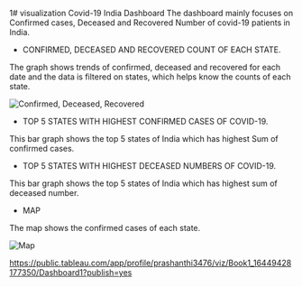 1# visualization
Covid-19 India Dashboard 
The dashboard mainly focuses on Confirmed cases, Deceased and Recovered Number of covid-19 patients in India. 

* CONFIRMED, DECEASED AND RECOVERED COUNT OF EACH STATE.

The graph shows trends of confirmed, deceased and recovered for each date and the data is filtered on states, which helps know the counts of each state. 

![Confirmed, Deceased, Recovered](https://user-images.githubusercontent.com/81767091/154279299-817fea77-34c9-4872-807c-1fb5a43af7ef.png)

* TOP 5 STATES WITH HIGHEST CONFIRMED CASES OF COVID-19. 

This bar graph shows the top 5 states of India which has highest Sum of confirmed cases. 

* TOP 5 STATES WITH HIGHEST DECEASED NUMBERS OF COVID-19. 

This bar graph shows the top 5 states of India which has highest sum of deceased number. 

* MAP 
 
 The map shows the confirmed cases of each state. 
 
 ![Map](https://user-images.githubusercontent.com/81767091/154278414-a29d9770-ab16-4b0f-9996-8443984dea2c.png)


https://public.tableau.com/app/profile/prashanthi3476/viz/Book1_16449428177350/Dashboard1?publish=yes
